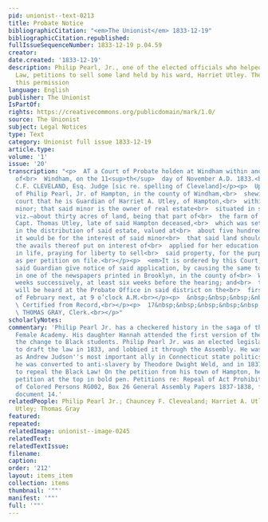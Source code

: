 ```yaml
---
pid: unionist--text-0213
title: Probate Notice
bibliographicCitation: "<em>The Unionist</em> 1833-12-19"
bibliographicCitation.republished: 
fullIssueSequenceNumber: 1833-12-19 p.04.59
creator: 
date.created: '1833-12-19'
description: Philip Pearl, Jr., one of the elected officials who helped pass the Black
  Law, petitions to sell some land held by his ward, Harriet Utley. The court grants
  this permission
language: English
publisher: The Unionist
IsPartOf: 
rights: https://creativecommons.org/publicdomain/mark/1.0/
source: The Unionist
subject: Legal Notices
type: Text
category: Unionist full issue 1833-12-19
article.type: 
volume: '1'
issue: '20'
transcription: "<p>  AT a Court of Probate holden at Windham within and for the district
  of<br>  Windham, on the 11<sup>th</sup>  day of November A.D. 1833.<br></p><p>Present,
  C.F. CLEVELAND, Esq. Judge [sic re. spelling of Cleveland]</p><p>  Upon the petition
  of Philip Pearl, Jr. of Hampton, in the county of Windham,<br>  shewing to this
  court that he is Guardian of Harriet A. Utley, of Hampton,<br>  within said district,
  minor; that said minor is the owner of real estate<br>  situated in said Hampton,
  viz.—about thirty acres of land, being that part of<br>  the farm of her father,
  Capt. Thomas Utley, late of said Hampton deceased,<br>  which was set to said minor,
  in the distribution of said estate, valued at<br>  about five hundred dollars—that
  it would be for the interest of said minor<br>  that said land should be sold and
  the avails thereof put on interest of<br>  applied for her education and advancement
  in life, praying for liberty to sell<br>  said property, for the purposes aforesaid,
  as per petition on file.<br></p><p>  <em>It is ordered by this Court,</em>  That
  said Guardian give notice of said application, by causing the same to be<br>  published
  in one of the newspapers printed in Brooklyn, in the county of<br>  Windham, three
  weeks successively, at least six weeks before the hearing; and<br>  that said petition
  will be heard at the Probate Office in said district on the<br>  first 2d Monday
  of February next, at 9 o’clock A.M.<br></p><p>  &nbsp;&nbsp;&nbsp;&nbsp;&nbsp;&nbsp;&nbsp;&nbsp;&nbsp;&nbsp;&nbsp;&nbsp;&nbsp;&nbsp;&nbsp;&nbsp;&nbsp;&nbsp;&nbsp;&nbsp;&nbsp;&nbsp;&nbsp;<br>
  \ Certified from Record,<br></p><p>  17&nbsp;&nbsp;&nbsp;&nbsp;&nbsp;&nbsp;&nbsp;&nbsp;&nbsp;&nbsp;&nbsp;&nbsp;&nbsp;&nbsp;&nbsp;&nbsp;&nbsp;&nbsp;&nbsp;&nbsp;&nbsp;&nbsp;&nbsp;&nbsp;&nbsp;&nbsp;&nbsp;&nbsp;&nbsp;&nbsp;&nbsp;&nbsp;&nbsp;&nbsp;&nbsp;&nbsp;&nbsp;&nbsp;&nbsp;&nbsp;&nbsp;&nbsp;&nbsp;<br>
  \ THOMAS GRAY, Clerk.<br></p>"
scholarlyNotes: 
commentary: 'Philip Pearl Jr. has a checkered history in the saga of the Canterbury
  Female Academy. His daughter Hannah attended the first version of the Academy, before
  the change to Black students. Philip Pearl Jr. was an elected legislator who helped
  to draft the law in 1833, and lobbied it through the Assembly. He was perceived
  as Andrew Judson''s most important ally in Connecticut state politics. However,
  he was converted to anti-slavery by Theodore Dwight Weld, and in 1837 led the effort
  to repeal the Black Law! On the petition from his town of Hampton, he signed the
  petition at the top in bold pen. Petitions re: Repeal of Act Prohibiting Education
  of Colored Persons RG002, Box 26 General Assembly Papers 1837-1838, folder #16,
  document 14.'
relatedPeople: Philip Pearl Jr.; Chauncey F. Clevealand; Harriet A. Utley; Thomas
  Utley; Thomas Gray
featured: 
repeated: 
relatedImage: unionist--image-0245
relatedText: 
relatedTextIssue: 
filename: 
caption: 
order: '212'
layout: items_item
collection: items
thumbnail: '""'
manifest: '""'
full: '""'
---
```

